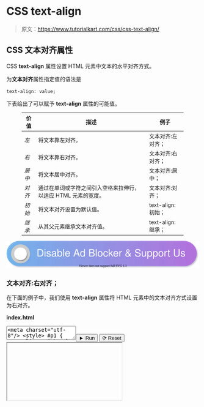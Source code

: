 # CSS text-align

> 原文：<https://www.tutorialkart.com/css/css-text-align/>

## CSS 文本对齐属性

CSS **text-align** 属性设置 HTML 元素中文本的水平对齐方式。

为**文本对齐**属性指定值的语法是

```
text-align: value;
```

下表给出了可以赋予 **text-align** 属性的可能值。

<figure class="wp-block-table">

| 价值 | 描述 | 例子 |
| --- | --- | --- |
| *左* | 将文本靠左对齐。 | 文本对齐:左对齐； |
| *右* | 将文本靠右对齐。 | 文本对齐:右对齐； |
| *居中* | 将文本居中对齐。 | 文本对齐:居中； |
| *对齐* | 通过在单词或字符之间引入空格来拉伸行，以适应 HTML 元素的宽度。 | 文本对齐:对齐； |
| *初始* | 将文本对齐设置为默认值。 | text-align:初始； |
| *继承* | 从其父元素继承文本对齐值。 | text-align:继承； |

</figure>

[![](img/925da31b32d6bc3827932f6c8afb11bb.png)](https://www.tutorialkart.com/)

### 文本对齐:右对齐；

在下面的例子中，我们使用 **text-align** 属性将 HTML 元素中的文本对齐方式设置为右对齐。

**index.html**

<textarea name="html" id="code_1"><meta charset="utf-8"/> <style> #p1 { text-align: right; } </style> <p id="p1">这是右对齐文本。</p></textarea><button class="coderun" onclick="submitCode_1()">► Run</button> <button class="codereset" onclick="resetCode_1()">⟳ Reset</button><iframe id="output_1" onload="resizeIframe(this)">&#13; </div>&#13; </div>&#13; </div> &#13; &#13; </div>&#13; <script>&amp;#13; let initValue_1='';&amp;#13; let html_editor_1;&amp;#13; let render_1 = function() {&amp;#13; let source = html_editor_1.getValue();&amp;#13; &amp;#13; let iframe = document.querySelector('#output_1'),&amp;#13; iframe_doc = iframe.contentDocument;&amp;#13; &amp;#13; iframe_doc.open();&amp;#13; iframe_doc.write(source);&amp;#13; iframe_doc.close();&amp;#13; };&amp;#13; &amp;#13; html_editor_1 = CodeMirror.fromTextArea(document.getElementById("code_1"), {&amp;#13; lineNumbers: false,&amp;#13; mode: "htmlmixed",&amp;#13; theme: "tk"&amp;#13; });&amp;#13; &amp;#13; // SETTING CODE EDITORS INITIAL CONTENT&amp;#13; $initValue_1 = html_editor_1.getValue();&amp;#13; render_1();&amp;#13; &amp;#13; function resetCode_1() {&amp;#13; html_editor_1.setValue($initValue_1);&amp;#13; render_1();&amp;#13; }&amp;#13; function submitCode_1() {&amp;#13; render_1();&amp;#13; }&amp;#13; </script> <h3>文本对齐:居中；</h3> <p>在下面的例子中，我们使用<strong> text-align </strong>属性将 HTML 元素中的文本对齐方式设置为居中。</p> <p class="pb"><strong>index.html</strong></p> <div class="pre_container">&#13; <div class="textareacontainer">&#13; <div class="textarea">&#13; <div class="html textareawrapper">&#13; <textarea name="html" id="code_2"> <meta charset="utf-8"/> <style> #p1 { text-align: center; } </style> <p id="p1">这是居中对齐的文本。</p> </textarea>&#13; </div> &#13; </div> &#13; </div>&#13; <div class="controls">&#13; <button class="coderun" onclick="submitCode_2()"><span>►</span> Run</button>&#13; <button class="codereset" onclick="resetCode_2()"><span>⟳</span> Reset</button>&#13; </div>&#13; <div class="iframecontainer">&#13; <div class="iframe">&#13; <div class="iframewrapper">&#13; <iframe id="output_2" onload="resizeIframe(this)"/>&#13; </div>&#13; </div>&#13; </div> &#13; &#13; </div>&#13; <script>&amp;#13; let initValue_2='';&amp;#13; let html_editor_2;&amp;#13; let render_2 = function() {&amp;#13; let source = html_editor_2.getValue();&amp;#13; &amp;#13; let iframe = document.querySelector('#output_2'),&amp;#13; iframe_doc = iframe.contentDocument;&amp;#13; &amp;#13; iframe_doc.open();&amp;#13; iframe_doc.write(source);&amp;#13; iframe_doc.close();&amp;#13; };&amp;#13; &amp;#13; html_editor_2 = CodeMirror.fromTextArea(document.getElementById("code_2"), {&amp;#13; lineNumbers: false,&amp;#13; mode: "htmlmixed",&amp;#13; theme: "tk"&amp;#13; });&amp;#13; &amp;#13; // SETTING CODE EDITORS INITIAL CONTENT&amp;#13; $initValue_2 = html_editor_2.getValue();&amp;#13; render_2();&amp;#13; &amp;#13; function resetCode_2() {&amp;#13; html_editor_2.setValue($initValue_2);&amp;#13; render_2();&amp;#13; }&amp;#13; function submitCode_2() {&amp;#13; render_2();&amp;#13; }&amp;#13; </script> <h3>文本对齐:对齐；</h3> <p>在下面的例子中，我们使用<strong> text-align </strong>属性设置 HTML 元素中文本的对齐方式，以调整元素的宽度。</p> <p class="pb"><strong>index.html</strong></p> <div class="pre_container">&#13; <div class="textareacontainer">&#13; <div class="textarea">&#13; <div class="html textareawrapper">&#13; <textarea name="html" id="code_3"> <meta charset="utf-8"/> <style> #p1 { text-align: justify; } </style> <p id="p1">此文本的文本对齐方式是对齐的。此文本的文本对齐方式是对齐的。此文本的文本对齐方式是对齐的。此文本的文本对齐方式是对齐的。此文本的文本对齐方式是对齐的。此文本的文本对齐方式是对齐的。</p> </textarea>&#13; </div> &#13; </div> &#13; </div>&#13; <div class="controls">&#13; <button class="coderun" onclick="submitCode_3()"><span>►</span> Run</button>&#13; <button class="codereset" onclick="resetCode_3()"><span>⟳</span> Reset</button>&#13; </div>&#13; <div class="iframecontainer">&#13; <div class="iframe">&#13; <div class="iframewrapper">&#13; <iframe id="output_3" onload="resizeIframe(this)"/>&#13; </div>&#13; </div>&#13; </div> &#13; &#13; </div>&#13; <script>&amp;#13; let initValue_3='';&amp;#13; let html_editor_3;&amp;#13; let render_3 = function() {&amp;#13; let source = html_editor_3.getValue();&amp;#13; &amp;#13; let iframe = document.querySelector('#output_3'),&amp;#13; iframe_doc = iframe.contentDocument;&amp;#13; &amp;#13; iframe_doc.open();&amp;#13; iframe_doc.write(source);&amp;#13; iframe_doc.close();&amp;#13; };&amp;#13; &amp;#13; html_editor_3 = CodeMirror.fromTextArea(document.getElementById("code_3"), {&amp;#13; lineNumbers: false,&amp;#13; mode: "htmlmixed",&amp;#13; theme: "tk"&amp;#13; });&amp;#13; &amp;#13; // SETTING CODE EDITORS INITIAL CONTENT&amp;#13; $initValue_3 = html_editor_3.getValue();&amp;#13; render_3();&amp;#13; &amp;#13; function resetCode_3() {&amp;#13; html_editor_3.setValue($initValue_3);&amp;#13; render_3();&amp;#13; }&amp;#13; function submitCode_3() {&amp;#13; render_3();&amp;#13; }&amp;#13; </script> <p>调整浏览器窗口的大小，并观察文本对齐方式。</p> <h3>结论</h3> <p>在这个<a href="https://www.tutorialkart.com/css/"> CSS 教程</a>中，我们学习了<strong> text-align </strong>属性，以及如何在 HTML 元素中使用这个属性，并附有示例。</p> </body> </html></iframe>